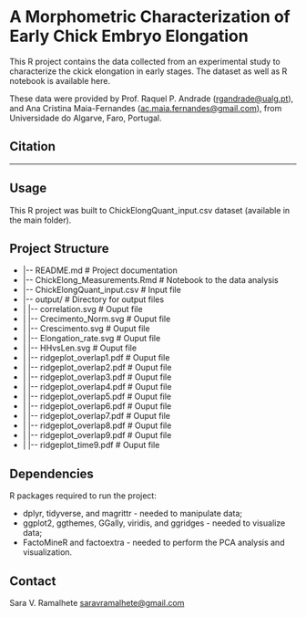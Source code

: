 # A Morphometric Characterization of Early Chick Embryo Elongation
This R project contains the data collected from an experimental study to characterize the ckick elongation in early stages. The dataset as well as R notebook is available here.

These data were provided by Prof. Raquel P. Andrade (rgandrade@ualg.pt), and Ana Cristina Maia-Fernandes (ac.maia.fernandes@gmail.com), from Universidade do Algarve, Faro, Portugal.

## Citation
***

## Usage
This R project was built to ChickElongQuant_input.csv dataset (available in the main folder).

## Project Structure
- |-- README.md                      # Project documentation
- |-- ChickElong_Measurements.Rmd    # Notebook to the data analysis
- |-- ChickElongQuant_input.csv      # Input file
- |-- output/                        # Directory for output files
- |   |-- correlation.svg            # Ouput file
- |   |-- Crecimento_Norm.svg        # Ouput file
- |   |-- Crescimento.svg            # Ouput file
- |   |-- Elongation_rate.svg        # Ouput file
- |   |-- HHvsLen.svg                # Ouput file
- |   |-- ridgeplot_overlap1.pdf     # Ouput file
- |   |-- ridgeplot_overlap2.pdf     # Ouput file
- |   |-- ridgeplot_overlap3.pdf     # Ouput file
- |   |-- ridgeplot_overlap4.pdf     # Ouput file
- |   |-- ridgeplot_overlap5.pdf     # Ouput file
- |   |-- ridgeplot_overlap6.pdf     # Ouput file
- |   |-- ridgeplot_overlap7.pdf     # Ouput file
- |   |-- ridgeplot_overlap8.pdf     # Ouput file
- |   |-- ridgeplot_overlap9.pdf     # Ouput file
- |   |-- ridgeplot_time9.pdf        # Ouput file


## Dependencies
R packages required to run the project:
- dplyr, tidyverse, and magrittr - needed to manipulate data;
- ggplot2, ggthemes, GGally, viridis, and ggridges - needed to visualize data;
- FactoMineR and factoextra - needed to perform the PCA analysis and visualization.

## Contact
Sara V. Ramalhete
saravramalhete@gmail.com
